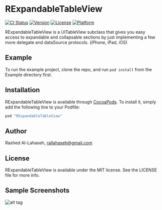 # RExpandableTableView

[![CI Status](http://img.shields.io/travis/rallahaseh/RExpandableTableView.svg?style=flat)](https://travis-ci.org/rallahaseh/RExpandableTableView)
[![Version](https://img.shields.io/cocoapods/v/RExpandableTableView.svg?style=flat)](http://cocoapods.org/pods/RExpandableTableView)
[![License](https://img.shields.io/cocoapods/l/RExpandableTableView.svg?style=flat)](http://cocoapods.org/pods/RExpandableTableView)
[![Platform](https://img.shields.io/cocoapods/p/RExpandableTableView.svg?style=flat)](http://cocoapods.org/pods/RExpandableTableView)

RExpandableTableView is a UITableView subclass that gives you easy access to expandable and collapsable sections by just implementing a few more delegate and dataSource protocols. (iPhone, iPad, iOS)

## Example

To run the example project, clone the repo, and run `pod install` from the Example directory first.

## Installation

RExpandableTableView is available through [CocoaPods](http://cocoapods.org). To install
it, simply add the following line to your Podfile:

```ruby
pod "RExpandableTableView"
```
## Author

Rashed Al-Lahaseh, rallahaseh@gmail.com

## License

RExpandableTableView is available under the MIT license. See the LICENSE file for more info.

## Sample Screenshots
![alt tag](https://raw.githubusercontent.com/rallahaseh/RExpandableTableView/one.png)
